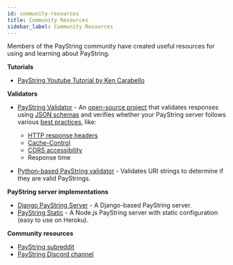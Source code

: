 ```yaml
---
id: community-resources
title: Community Resources
sidebar_label: Community Resources
---
```


Members of the PayString community have created useful resources for using and learning about PayString.

**Tutorials**

- [PayString Youtube Tutorial by Ken Carabello](https://www.youtube.com/watch?v=gpLJp1lylns)

**Validators**

- [PayString Validator](https://payidvalidator.com/) - An [open-source project](https://github.com/rswarthout/payid-validator) that validates responses using [JSON schemas](https://docs.payid.org/payid-interfaces) and verifies whether your PayString server follows various [best practices](payid-best-practices), like:

  - [HTTP response headers](payid-headers)
  - [Cache-Control](best-practices#cache-control)
  - [CORS accessibility](best-practices#set-cors-cross-origin-resource-sharing-headers)
  - Response time

- [Python-based PayString validator](https://github.com/RockHoward/python-payid-validator) - Validates URI strings to determine if they are valid PayStrings.

**PayString server implementations**

- [Django PayString Server](https://github.com/RockHoward/django-payid-server) - A Django-based PayString server.
- [PayString Static](https://github.com/WietseWind/PayString-Static) - A Node.js PayString server with static configuration (easy to use on Heroku).

**Community resources**

- [PayString subreddit](https://www.reddit.com/r/PayIdDevs/)
- [PayString Discord channel](https://chat.payid.org)
